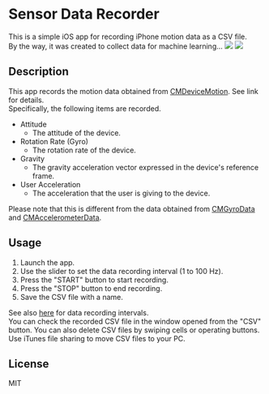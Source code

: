# Sensor Data Recorder
This is a simple iOS app for recording iPhone motion data as a CSV file. <br>
By the way, it was created to collect data for machine learning...
<img src="***https://user-images.githubusercontent.com/9309605/64344143-d73ed800-d028-11e9-9cd7-bfafa9fa6f6d.PNG***" width="***320px***">
<img src="***https://user-images.githubusercontent.com/9309605/64344302-284ecc00-d029-11e9-9291-b76bec8fd2be.PNG***" width="***320px***">
## Description
This app records the motion data obtained from [CMDeviceMotion](https://developer.apple.com/documentation/coremotion/cmdevicemotion). See link for details. <br>
Specifically, the following items are recorded.

* Attitude
    * The attitude of the device.
* Rotation Rate (Gyro)
    * The rotation rate of the device.
* Gravity
    * The gravity acceleration vector expressed in the device's reference frame.
* User Acceleration
    * The acceleration that the user is giving to the device.

Please note that this is different from the data obtained from [CMGyroData](https://developer.apple.com/documentation/coremotion/cmgyrodata) and [CMAccelerometerData](https://developer.apple.com/documentation/coremotion/cmaccelerometerdata).
## Usage
1. Launch the app.
2. Use the slider to set the data recording interval (1 to 100 Hz).
3. Press the "START" button to start recording.
4. Press the "STOP" button to end recording.
5. Save the CSV file with a name.

See also [here](https://developer.apple.com/documentation/coremotion/cmmotionmanager/1616065-devicemotionupdateinterval) for data recording intervals. <br> 
You can check the recorded CSV file in the window opened from the "CSV" button. You can also delete CSV files by swiping cells or operating buttons.
Use iTunes file sharing to move CSV files to your PC.
## License
MIT
